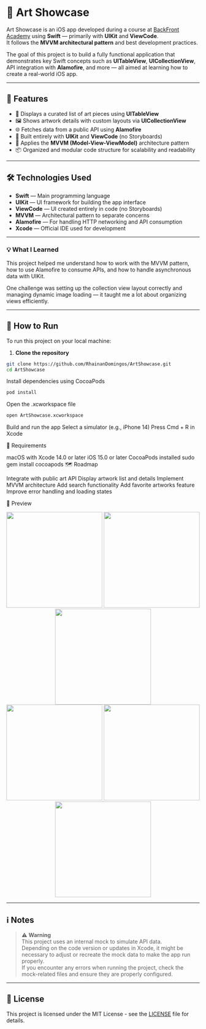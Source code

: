 # 📱 Art Showcase

Art Showcase is an iOS app developed during a course at [BackFront Academy](https://backfront.academy) using **Swift** — primarily with **UIKit** and **ViewCode**.  
It follows the **MVVM architectural pattern** and best development practices.  

The goal of this project is to build a fully functional application that demonstrates key Swift concepts such as **UITableView**, **UICollectionView**, API integration with **Alamofire**, and more — all aimed at learning how to create a real-world iOS app.

---

## 🚀 Features

- 🎨 Displays a curated list of art pieces using **UITableView**
- 🖼️ Shows artwork details with custom layouts via **UICollectionView**
- 🌐 Fetches data from a public API using **Alamofire**
- 📱 Built entirely with **UIKit** and **ViewCode** (no Storyboards)
- 🧠 Applies the **MVVM (Model-View-ViewModel)** architecture pattern
- 📦 Organized and modular code structure for scalability and readability

---

## 🛠️ Technologies Used

- **Swift** — Main programming language
- **UIKit** — UI framework for building the app interface
- **ViewCode** — UI created entirely in code (no Storyboards)
- **MVVM** — Architectural pattern to separate concerns
- **Alamofire** — For handling HTTP networking and API consumption
- **Xcode** — Official IDE used for development

---

### 💡 What I Learned

This project helped me understand how to work with the MVVM pattern, how to use Alamofire to consume APIs, and how to handle asynchronous data with UIKit.

One challenge was setting up the collection view layout correctly and managing dynamic image loading — it taught me a lot about organizing views efficiently.

---

## 🧪 How to Run

To run this project on your local machine:

1. **Clone the repository**
```bash
git clone https://github.com/RhainanDomingos/ArtShowcase.git
cd ArtShowcase
```
Install dependencies using CocoaPods
```bash
pod install
```
Open the .xcworkspace file
```bash
open ArtShowcase.xcworkspace
```
Build and run the app
Select a simulator (e.g., iPhone 14)
Press Cmd + R in Xcode


📱 Requirements

macOS with Xcode 14.0 or later
iOS 15.0 or later
CocoaPods installed
sudo gem install cocoapods
🗺️ Roadmap

 Integrate with public art API
 Display artwork list and details
 Implement MVVM architecture
 Add search functionality
 Add favorite artworks feature
 Improve error handling and loading states

 
🎥 Preview


 <div align="center">
  <img src="https://github.com/user-attachments/assets/dc11e80b-4aad-49cf-8f85-99273a75286c" width="250" />
  <img src="https://github.com/user-attachments/assets/187d1b8e-9cc6-4a9b-8018-e2f0189ff28d" width="250" />
  <img src="https://github.com/user-attachments/assets/30a313f1-b359-440c-b589-238601d45fc8" width="250" />
  <br/>
  <img src="https://github.com/user-attachments/assets/28f62785-9b9c-47fd-8d46-1094f1109387" width="250" />
  <img src="https://github.com/user-attachments/assets/8408a00f-1717-4249-827c-69b86b2a6cbf" width="250" />
  <img src="https://github.com/user-attachments/assets/20354635-8535-49ee-8db4-39940e3e4dda" width="250" />
</div>

---

## ℹ️ Notes

> ⚠️ **Warning**  
> This project uses an internal mock to simulate API data.  
> Depending on the code version or updates in Xcode, it might be necessary to adjust or recreate the mock data to make the app run properly.  
> If you encounter any errors when running the project, check the mock-related files and ensure they are properly configured.

---

## 📝 License

This project is licensed under the MIT License - see the [LICENSE](LICENSE) file for details.
